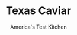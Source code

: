 ---
layout: ../../layouts/MarkdownPostLayout.astro
title: Texas Caviar
author: America's Test Kitchen
pubDate: 2023-03-15
description: "Ok, it’s not caviar. But this tangy black-eyed pea salad, a Texas tradition, is an ideal picnic dish."
image_url: https://res.cloudinary.com/hksqkdlah/image/upload/ar_1:1,c_fill,dpr_2.0,f_auto,fl_lossy.progressive.strip_profile,g_faces:auto,q_auto:low,w_344/20846_sfs-texascaviar-6
tags: ["Side Dishes","Beans","Salads"]
calories: 1226
protein: 7
carbohydrates: 26
fats: 
fiber: 6
ingredients: ["1/3 cup, red wine vinegar","3 tablespoons, vegetable oil","1 tablespoon, sugar","2 , garlic cloves, minced",", Salt and pepper","2 (15.5-ounce) cans, black-eyed peas, rinsed","6 , scallions, sliced thin","1 , red bell pepper, stemmed, seeded, and chopped","1 , green bell pepper, stemmed, seeded, and chopped","2 , jalapeno chiles, stemmed, seeded, and minced","1 , celery rib, chopped fine","1/4 cup, chopped fresh cilantro","1/4 cup, chopped fresh parsley"]
serves: 6
time: "25 minutes, plus 1 hour resting"
instructions: ["Whisk vinegar, oil, sugar, garlic, 1 teaspoon salt, and 1/2 teaspoon pepper together in large bowl.","Add peas, scallions, bell peppers, jalapenos, celery, cilantro, and parsley and toss to combine. Season with salt and pepper to taste. Let sit for at least 1 hour before serving."]
nutrition: ["413 mg Potassium","122 mg Phosphorus","50 mg Calcium","2 mg Iron","51 mg Magnesium","538 mg Sodium","1 mg Zinc","7 g Fat","5 g Monounsaturated","1 g Polyunsaturated","55 mg Vitamin C","6 g Fiber","98 µg Folate (food)","3 g Sugars","64 µg Vitamin K","186 g Water","26 g Carbs","98 µg Folate equivalent (total)","7 g Protein","2 mg Vitamin E","55 µg Vitamin A","204 kcal Energy","2 g Sugars, added","1226 calories"]
notes: "If you prefer a spicier salad, reserve and stir in some of the jalapeno seeds. Note that the salad needs to sit for at least an hour prior to serving. Texas caviar will keep in the refrigerator for at least five days."
---